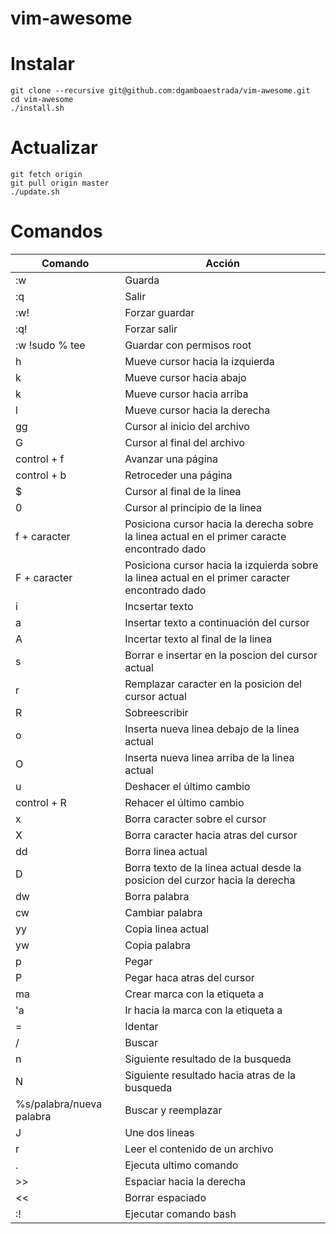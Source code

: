 # vim-awesome

# Instalar

```
git clone --recursive git@github.com:dgamboaestrada/vim-awesome.git
cd vim-awesome
./install.sh
```

# Actualizar
```
git fetch origin
git pull origin master
./update.sh
```
# Comandos
Comando | Acción
------- | ------
:w | Guarda
:q | Salir
:w! | Forzar guardar
:q! | Forzar salir
:w !sudo % tee | Guardar con permisos root
h | Mueve cursor hacia la izquierda
k | Mueve cursor hacia abajo
k | Mueve cursor hacia arriba
l | Mueve cursor hacia la derecha
gg | Cursor al inicio del archivo
G | Cursor al final del archivo
control + f | Avanzar una página
control + b | Retroceder una página
$ | Cursor al final de la linea
0 | Cursor al principio de la linea
f + caracter | Posiciona cursor hacia la derecha sobre la linea actual en el primer caracte encontrado dado
F + caracter | Posiciona cursor hacia la izquierda sobre la linea actual en el primer caracter encontrado dado
i | Incsertar texto
a | Insertar texto a continuación del cursor
A | Incertar texto al final de la linea
s | Borrar e insertar en la poscion del cursor actual
r | Remplazar caracter en la posicion del cursor actual
R | Sobreescribir
o | Inserta nueva linea debajo de la linea actual
O | Inserta nueva linea arriba de la linea actual
u | Deshacer el último cambio
control + R | Rehacer el último cambio
x | Borra caracter sobre el cursor
X | Borra caracter hacia atras del cursor
dd | Borra linea actual
D | Borra texto de la linea actual desde la posicion del curzor hacia la derecha
dw | Borra palabra
cw | Cambiar palabra
yy | Copia linea actual
yw | Copia palabra
p | Pegar
P | Pegar haca atras del cursor
ma | Crear marca con la etiqueta a
'a | Ir hacia la marca con la etiqueta a
= | Identar
/ | Buscar
n | Siguiente resultado de la busqueda
N | Siguiente resultado hacia atras de la busqueda
%s/palabra/nueva palabra | Buscar y reemplazar
J | Une dos lineas
r | Leer el contenido de un archivo
. | Ejecuta ultimo comando
>> | Espaciar hacia la derecha
<< | Borrar espaciado
:! | Ejecutar comando bash
